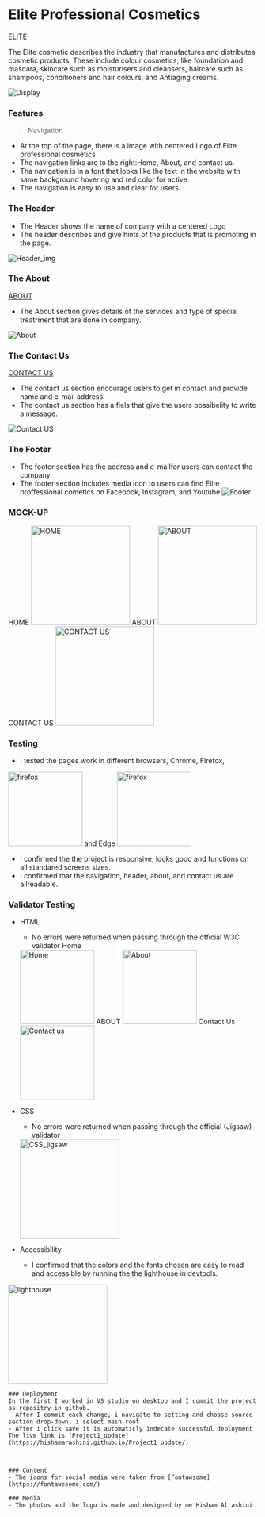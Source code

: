 # Elite Professional Cosmetics 

[ELITE](https://hishamarashini.github.io/Project1_update/)

The Elite cosmetic describes the industry that manufactures and distributes cosmetic products. These include colour cosmetics, like foundation and mascara, skincare such as moisturisers and cleansers, haircare such as shampoos, conditioners and hair colours, and Antiaging creams. 

![Display](READ_ME_images/Display_for_responsive.jpg)

### Features
>Navigation
- At the top of the page, there is a image with centered Logo of Elite professional cosmetics
- The navigation links are to the right:Home, About, and contact us.
- Tha navigation is in a font that looks like the text in the website with same background hovering and red color for active
- The navigation is easy to use and clear for users.
### The Header
- The Header shows the name of company with a centered Logo
- The header describes and give hints of the products that is promoting in the page.

![Header_img](READ_ME_images/Header.jpg)


### The About 
[ABOUT](https://hishamarashini.github.io/Project1_update/about.html)


 - The About section gives details of the services and type of special treatrment that are done in company.

![About](READ_ME_images/About.jpg)


### The Contact Us
[CONTACT US](https://hishamarashini.github.io/Project1_update/contactus.html)
- The contact us section encourage users to get in contact and provide name and e-mail address.
- The contact us section has a fiels that give the users possibelity to write a message.

![Contact US](READ_ME_images/Contact_us.jpg)

### The Footer
- The footer section has the address and e-mailfor users can contact the company
- The footer section includes media icon to users can find Elite proffessional cometics on Facebook, Instagram, and Youtube
![Footer](READ_ME_images/Footer.jpg)

### MOCK-UP
HOME
<img src="READ_ME_images/Home_wireframe.png" alt="HOME" width="200"/> 
ABOUT 
<img src="READ_ME_images/about_wireframe.png" alt="ABOUT" width="200"/>
CONTACT US 
<img src="READ_ME_images/contact_us_wireframe.png" alt="CONTACT US" width="200"/>

### Testing
- I tested the pages work in different browsers, Chrome, Firefox, 
<img src="READ_ME_images/firefox_browser.JPG" alt="firefox" width="150"/>
and Edge
<img src="READ_ME_images/EDGE.JPG" alt="firefox" width="150"/>

- I confirmed the the project is responsive, looks good and functions on all standared screens sizes.
- I confirmed that the navigation, header, about, and contact us are allreadable.

### Validator Testing
- HTML 
    - No errors were returned when passing through the official W3C validator
    Home
    <img src="READ_ME_images/W3Vcheck.JPG" alt="Home" width="150"/>
    ABOUT
    <img src="READ_ME_images/About_validator.JPG" alt="About" width="150"/>
    Contact Us
    <img src="READ_ME_images/contact_us_validator.JPG" alt="Contact us" width="150"/>

    

- CSS
    - No errors were returned when passing through the official (Jigsaw) validator
    <img src="READ_ME_images/Jigsaw_validator.JPG" alt="CSS_jigsaw" width="200"/>
- Accessibility
    - I confirmed that the colors and the fonts chosen are easy to read and accessible by running the the lighthouse in devtools.

<img src="READ_ME_images/light_house.JPG" alt="lighthouse" width="200"/>

    ### Deployment
    In the first I worked in VS studio on desktop and I commit the project as repositry in github.
    - After I commit each change, i navigate to setting and choose source section drop-down, i select main root 
    - After i click save it is automaticly indecate successful deployment 
    The live link is [Project1_update](https://hishamarashini.github.io/Project1_update/)



    ### Content
    - The icons for social media were taken from [Fontawsome](https://fontawesome.com/)

    ### Media
    - The photos and the logo is made and designed by me Hisham Alrashini



